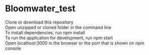 # Bloomwater_test
Clone or download this repository<br/>
Open unzipped or cloned folder in the command line<br/>
To install dependencies, run npm install<br/>
To run the application for development, run npm start<br/>
Open localhost:3000 in the browser or the port that is shown on npm console<br/>
